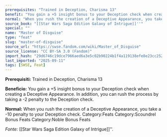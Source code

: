 ```yaml
---
prerequisites: "Trained in Deception, Charisma 13"
benefit: "You gain a +5 insight bonus to your Deception check when creating a Deceptive Appearance. In addition, you can rush the process by taking a -2 penalty to the Deception check."
normal: "When you rush the creation of a Deceptive Appearance, you take a -10 penalty to your Deception check. Category:Feats Category:Scoundrel Bonus Feats Category:Noble Bonus Feats"
source_book: "[[Star Wars Saga Edition Galaxy of Intrigue]]''"
special: ""
name: "Master of Disguise"
type: "feat"
slug: "master-of-disguise"
source_url: "https://swse.fandom.com/wiki/Master_of_Disguise"
source_license: "CC BY-SA 3.0 (Fandom)"
import_hash: "29d6746c19dce7966aed6a3e5c02b90224b1f4a119138efe8e23cc2525934870"
last_imported: "2025-09-11"
tags: [SWSE, Feat]
---
```

**Prerequisiti:** Trained in Deception, Charisma 13

**Beneficio:** You gain a +5 insight bonus to your Deception check when creating a Deceptive Appearance. In addition, you can rush the process by taking a -2 penalty to the Deception check.

**Normal:** When you rush the creation of a Deceptive Appearance, you take a -10 penalty to your Deception check. Category:Feats Category:Scoundrel Bonus Feats Category:Noble Bonus Feats

*Fonte:* [[Star Wars Saga Edition Galaxy of Intrigue]]''.